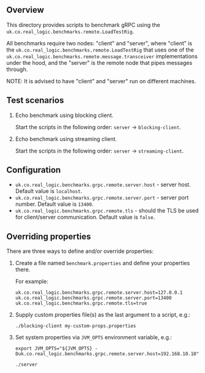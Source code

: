 Overview
--------

This directory provides scripts to benchmark gRPC using the `uk.co.real_logic.benchmarks.remote.LoadTestRig`.

All benchmarks require two nodes: "client" and "server", where "client" is the
`uk.co.real_logic.benchmarks.remote.LoadTestRig` that uses one of the
`uk.co.real_logic.benchmarks.remote.message.transceiver` implementations under the hood, and the "server" is the
remote node that pipes messages through.

NOTE: It is advised to have "client" and "server" run on different machines.

Test scenarios
--------------

1. Echo benchmark using blocking client.

    Start the scripts in the following order: `server` -> `blocking-client`.

1. Echo benchmark using streaming client.

    Start the scripts in the following order: `server` -> `streaming-client`.


Configuration
-------------
* `uk.co.real_logic.benchmarks.grpc.remote.server.host` - server host. Default value is `localhost`.
* `uk.co.real_logic.benchmarks.grpc.remote.server.port` - server port number. Default value is `13400`.
* `uk.co.real_logic.benchmarks.grpc.remote.tls` - should the TLS be used for client/server communication.
Default value is `false`.


Overriding properties
---------------------

There are three ways to define and/or override properties:

1. Create a file named `benchmark.properties` and define your properties there.

    For example:
    ```
    uk.co.real_logic.benchmarks.grpc.remote.server.host=127.0.0.1
    uk.co.real_logic.benchmarks.grpc.remote.server.port=13400
    uk.co.real_logic.benchmarks.grpc.remote.tls=true
    ```

1. Supply custom properties file(s) as the last argument to a script, e.g.:

    ```
    ./blocking-client my-custom-props.properties
    ```

1. Set system properties via `JVM_OPTS` environment variable, e.g.:

    ```
    export JVM_OPTS="${JVM_OPTS} -Duk.co.real_logic.benchmarks.grpc.remote.server.host=192.168.10.10"
    
    ./server
    ```
